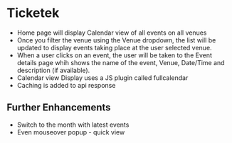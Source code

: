 # Ticketek
- Home page will display Calendar view of all events on all venues
- Once you filter the venue using the Venue dropdown, the list will be updated to display events taking place at the user selected venue.
- When a user clicks on an event, the user will be taken to the Event details page whih shows the name of the event, Venue, Date/Time and description (if available).
- Calendar view Display uses a JS plugin called fullcalendar
- Caching is added to api response

## Further Enhancements
- Switch to the month with latest events
- Even mouseover popup - quick view
  
